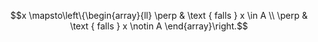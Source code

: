 
$$x \mapsto\left\{\begin{array}{ll}
\perp & \text { falls } x \in A \\
\perp & \text { falls } x \notin A
\end{array}\right.$$
